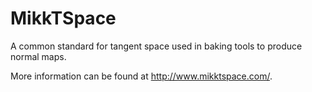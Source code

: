 ﻿# MikkTSpace
A common standard for tangent space used in baking tools to produce normal maps.

More information can be found at http://www.mikktspace.com/.
